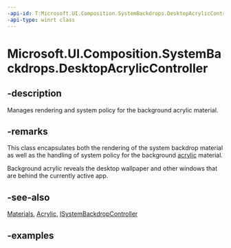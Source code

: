 ```yaml
---
-api-id: T:Microsoft.UI.Composition.SystemBackdrops.DesktopAcrylicController
-api-type: winrt class
---
```


# Microsoft.UI.Composition.SystemBackdrops.DesktopAcrylicController

<!--
public sealed class DesktopAcrylicController : Microsoft.UI.Composition.SystemBackdrops.ISystemBackdropController, System.IDisposable
-->

## -description

Manages rendering and system policy for the background acrylic material.

## -remarks

This class encapsulates both the rendering of the system backdrop material as well as the handling of system policy for the background [acrylic](/windows/apps/design/style/acrylic) material.

Background acrylic reveals the desktop wallpaper and other windows that are behind the currently active app.

## -see-also

[Materials](/windows/apps/design/signature-experiences/materials), [Acrylic](/windows/apps/design/style/acrylic), [ISystemBackdropController](isystembackdropcontroller.md)

## -examples
